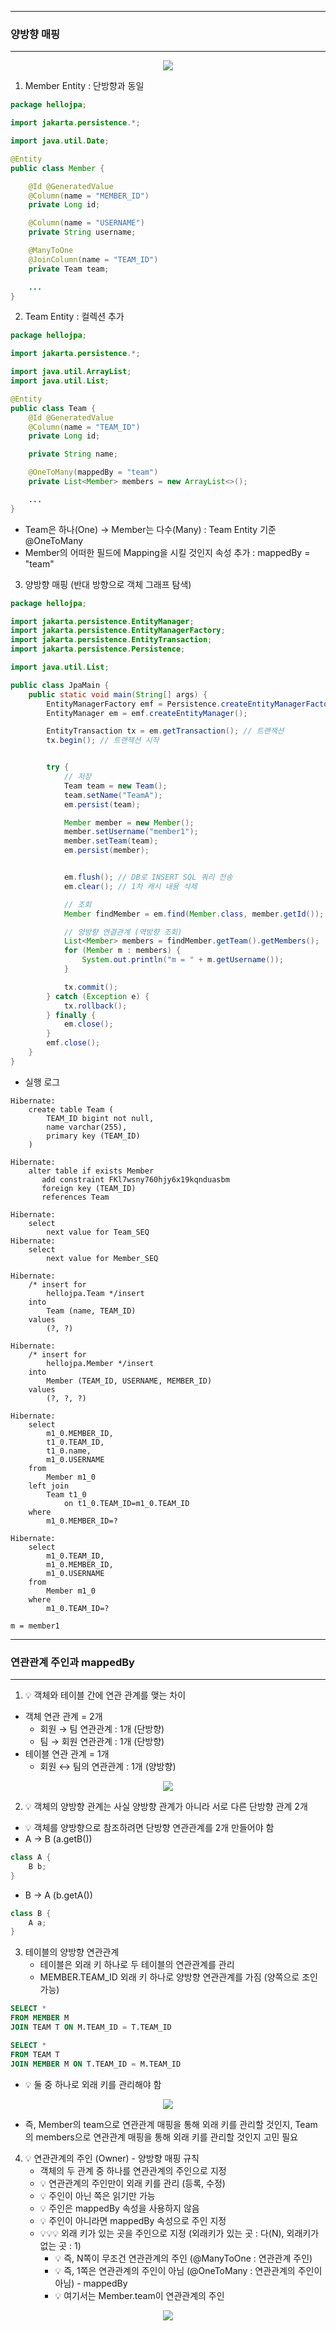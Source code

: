 -----
### 양방향 매핑
-----
<div align="center">
<img src="https://github.com/user-attachments/assets/4a14b849-176a-4849-a31e-d0ea2ea6b273">
</div>

1. Member Entity : 단방향과 동일
```java
package hellojpa;

import jakarta.persistence.*;

import java.util.Date;

@Entity
public class Member {

    @Id @GeneratedValue
    @Column(name = "MEMBER_ID")
    private Long id;

    @Column(name = "USERNAME")
    private String username;

    @ManyToOne
    @JoinColumn(name = "TEAM_ID")
    private Team team;

    ...
}
```

2. Team Entity : 컬렉션 추가
```java
package hellojpa;

import jakarta.persistence.*;

import java.util.ArrayList;
import java.util.List;

@Entity
public class Team {
    @Id @GeneratedValue
    @Column(name = "TEAM_ID")
    private Long id;

    private String name;

    @OneToMany(mappedBy = "team")
    private List<Member> members = new ArrayList<>();

    ...
}
```
  - Team은 하나(One) → Member는 다수(Many) : Team Entity 기준 @OneToMany
  - Member의 어떠한 필드에 Mapping을 시킬 것인지 속성 추가 : mappedBy = "team"

3. 양방향 매핑 (반대 방향으로 객체 그래프 탐색)
```java
package hellojpa;

import jakarta.persistence.EntityManager;
import jakarta.persistence.EntityManagerFactory;
import jakarta.persistence.EntityTransaction;
import jakarta.persistence.Persistence;

import java.util.List;

public class JpaMain {
    public static void main(String[] args) {
        EntityManagerFactory emf = Persistence.createEntityManagerFactory("hello");
        EntityManager em = emf.createEntityManager();

        EntityTransaction tx = em.getTransaction(); // 트랜잭션
        tx.begin(); // 트랜잭션 시작


        try {
            // 저장
            Team team = new Team();
            team.setName("TeamA");
            em.persist(team);

            Member member = new Member();
            member.setUsername("member1");
            member.setTeam(team);
            em.persist(member);


            em.flush(); // DB로 INSERT SQL 쿼리 전송
            em.clear(); // 1차 캐시 내용 삭제

            // 조회
            Member findMember = em.find(Member.class, member.getId());

            // 양방향 연결관계 (역방향 조회)
            List<Member> members = findMember.getTeam().getMembers();
            for (Member m : members) {
                System.out.println("m = " + m.getUsername());
            }

            tx.commit();
        } catch (Exception e) {
            tx.rollback();
        } finally {
            em.close();
        }
        emf.close();
    }
}

```
  - 실행 로그
```
Hibernate: 
    create table Team (
        TEAM_ID bigint not null,
        name varchar(255),
        primary key (TEAM_ID)
    )

Hibernate: 
    alter table if exists Member 
       add constraint FKl7wsny760hjy6x19kqnduasbm 
       foreign key (TEAM_ID) 
       references Team

Hibernate: 
    select
        next value for Team_SEQ
Hibernate: 
    select
        next value for Member_SEQ

Hibernate: 
    /* insert for
        hellojpa.Team */insert 
    into
        Team (name, TEAM_ID) 
    values
        (?, ?)

Hibernate: 
    /* insert for
        hellojpa.Member */insert 
    into
        Member (TEAM_ID, USERNAME, MEMBER_ID) 
    values
        (?, ?, ?)

Hibernate: 
    select
        m1_0.MEMBER_ID,
        t1_0.TEAM_ID,
        t1_0.name,
        m1_0.USERNAME 
    from
        Member m1_0 
    left join
        Team t1_0 
            on t1_0.TEAM_ID=m1_0.TEAM_ID 
    where
        m1_0.MEMBER_ID=?

Hibernate: 
    select
        m1_0.TEAM_ID,
        m1_0.MEMBER_ID,
        m1_0.USERNAME 
    from
        Member m1_0 
    where
        m1_0.TEAM_ID=?

m = member1
```

-----
### 연관관계 주인과 mappedBy
-----
1. 💡 객체와 테이블 간에 연관 관계를 맺는 차이
  - 객체 연관 관계 = 2개
    + 회원 → 팀 연관관계 : 1개 (단방향)
    + 팀 → 회원 연관관계 : 1개 (단방향)
  - 테이블 연관 관계 = 1개
    + 회원 ↔ 팀의 연관관계 : 1개 (양방향)

<div align="center">
<img src="https://github.com/user-attachments/assets/bc4bdec6-9f51-4837-b76b-0b599f52325e">
</div>

2. 💡 객체의 양방향 관계는 사실 양방향 관계가 아니라 서로 다른 단방향 관계 2개
  - 💡 객체를 양방향으로 참조하려면 단방향 연관관계를 2개 만들어야 함
  - A → B (a.getB())
```java
class A {
    B b;
}
```

  - B → A (b.getA())
```java
class B {
    A a;
}
```

3. 테이블의 양방향 연관관계
   - 테이블은 외래 키 하나로 두 테이블의 연관관계를 관리
   - MEMBER.TEAM_ID 외래 키 하나로 양방향 연관관계를 가짐 (양쪽으로 조인 가능)

```sql
SELECT *
FROM MEMBER M
JOIN TEAM T ON M.TEAM_ID = T.TEAM_ID
```
```sql
SELECT *
FROM TEAM T
JOIN MEMBER M ON T.TEAM_ID = M.TEAM_ID
```

  - 💡 둘 중 하나로 외래 키를 관리해야 함
<div align="center">
<img src="https://github.com/user-attachments/assets/3aae1a73-19df-4679-8917-e8a1da28cb04">
</div>

  - 즉, Member의 team으로 연관관계 매핑을 통해 외래 키를 관리할 것인지, Team의 members으로 연관관계 매핑을 통해 외래 키를 관리할 것인지 고민 필요

4. 💡 연관관계의 주인 (Owner) - 양방향 매핑 규칙
   - 객체의 두 관계 중 하나를 연관관계의 주인으로 지정
   - 💡 연관관계의 주인만이 외래 키를 관리 (등록, 수정)
   - 💡 주인이 아닌 쪽은 읽기만 가능
   - 💡 주인은 mappedBy 속성을 사용하지 않음
   - 💡 주인이 아니라면 mappedBy 속성으로 주인 지정
   - 💡💡💡 외래 키가 있는 곳을 주인으로 지정 (외래키가 있는 곳 : 다(N), 외래키가 없는 곳 : 1)
     + 💡 즉, N쪽이 무조건 연관관계의 주인 (@ManyToOne : 연관관계 주인) 
     + 💡 즉, 1쪽은 연관관계의 주인이 아님 (@OneToMany : 연관관계의 주인이 아님) - mappedBy
     + 💡 여기서는 Member.team이 연관관계의 주인
<div align="center">
<img src="https://github.com/user-attachments/assets/b6f2f0fb-8eef-4c39-a258-5fb3ab7aae39">
</div>
